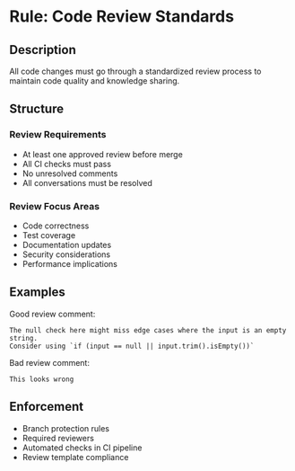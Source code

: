 # Rule: Code Review Standards

## Description

All code changes must go through a standardized review process to maintain code quality and knowledge sharing.

## Structure

### Review Requirements

- At least one approved review before merge
- All CI checks must pass
- No unresolved comments
- All conversations must be resolved

### Review Focus Areas

- Code correctness
- Test coverage
- Documentation updates
- Security considerations
- Performance implications

## Examples

Good review comment:

```text
The null check here might miss edge cases where the input is an empty string.
Consider using `if (input == null || input.trim().isEmpty())`
```

Bad review comment:

```text
This looks wrong
```

## Enforcement

- Branch protection rules
- Required reviewers
- Automated checks in CI pipeline
- Review template compliance

